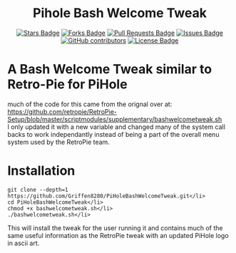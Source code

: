 <h1 align="center">Pihole Bash Welcome Tweak</h1>
<div align="center">

<a href="https://github.com/Griffen8280/PiHoleBashWelcomeTweak/stargazers"><img src="https://img.shields.io/github/stars/Griffen8280/PiHoleBashWelcomeTweak" alt="Stars Badge"/></a>
<a href="https://github.com/Griffen8280/PiHoleBashWelcomeTweak/network/members"><img src="https://img.shields.io/github/forks/Griffen8280/PiHoleBashWelcomeTweak" alt="Forks Badge"/></a>
<a href="https://github.com/Griffen8280/PiHoleBashWelcomeTweak/pulls"><img src="https://img.shields.io/github/issues-pr/Griffen8280/PiHoleBashWelcomeTweak" alt="Pull Requests Badge"/></a>
<a href="https://github.com/Griffen8280/PiHoleBashWelcomeTweak/issues"><img src="https://img.shields.io/github/issues/Griffen8280/PiHoleBashWelcomeTweak" alt="Issues Badge"/></a>
<a href="https://github.com/Griffen8280/PiHoleBashWelcomeTweak/graphs/contributors"><img alt="GitHub contributors" src="https://img.shields.io/github/contributors/Griffen8280/PiHoleBashWelcomeTweak?color=2b9348"></a>
<a href="https://github.com/Griffen8280/PiHoleBashWelcomeTweak/blob/master/LICENSE"><img src="https://img.shields.io/github/license/Griffen8280/PiHoleBashWelcomeTweak?color=2b9348&style=plastic" alt="License Badge"></a></div>

# A Bash Welcome Tweak similar to Retro-Pie for PiHole

much of the code for this came from the orignal over at: https://github.com/retropie/RetroPie-Setup/blob/master/scriptmodules/supplementary/bashwelcometweak.sh  
I only updated it with a new variable and changed many of the system call backs to work independantly instead of being a part of the
overall menu system used by the RetroPie team.

# Installation 
```
git clone --depth=1 https://github.com/Griffen8280/PiHoleBashWelcomeTweak.git</li>
cd PiHoleBashWelcomeTweak</li>
chmod +x bashwelcometweak.sh</li>
./bashwelcometweak.sh</li>
```
This will install the tweak for the user running it and contains much of the same useful information as the RetroPie tweak
with an updated PiHole logo in ascii art.

